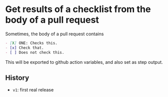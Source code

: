 # Get results of a checklist from the body of a pull request

Sometimes, the body of a pull request contains

```markdown
- [X] ONE: Checks this.
- [x] Check that.
- [ ] Does not check this.
```

This will be exported to github action variables, and also set as step output.

## History

* `v1`: first real release
